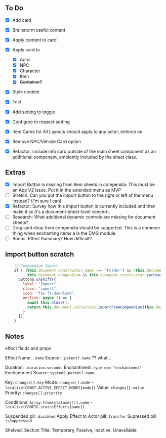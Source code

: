 ## To Do

- [x] Add card
- [x] Brainstorm useful content
- [x] Apply content to card
- [x] Apply card to 
  - [x] Actor
  - [x] NPC
  - [x] Character
  - [x] Item
  - [x] ~~Container?~~
- [x] Style content
- [x] Test
- [x] Add setting to toggle
- [x] Configure to respect setting
- [x] Item Cards for All Layouts should apply to any actor; enforce on 
- [x] Remove NPC/Vehicle Card option
- [x] Refactor: Include info card outside of the main sheet component as an additional component, ambiently included by the sheet class.


## Extras

- [x] Import Button is missing from item sheets in compendia. This must be an App V2 issue. Put it in the extended menu as MVP
- [ ] Stretch: Can you put the import button to the right or left of the menu instead? (I'm sure I can)
- [x] Refactor: Survey how this import button is currently included and then make it so it's a document-sheet-level concern.
- [ ] Research: What additional dynamic controls are missing for document sheets?
- [ ] Drag-and-drop from compendia should be supported. This is a common thing when enchanting items a la the DMG module.
- [ ] Bonus: Effect Summary? How difficult?

## Import button scratch

```js
    // Compendium Import
    if ( (this.document.constructor.name !== "Folder") && !this.document.isEmbedded &&
          this.document.compendium && this.document.constructor.canUserCreate(game.user) ) {
      buttons.unshift({
        label: "Import",
        class: "import",
        icon: "fas fa-download",
        onclick: async () => {
          await this.close();
          return this.document.collection.importFromCompendium(this.document.compendium, this.document.id);
        }
      });
    }
```

## Notes

effect fields and props

Effect Name: `.name`
Source: `.parent?.name` ?? what...

Duration: `.duration.seconds`
Enchantment: `type === "enchantment"`
Enchantment Source: `system?.parent?.name`

Key: `changes[].key`
Mode: `changes[].mode` - `localize(CONST.ACTIVE_EFFECT_MODES[mode])`
Value:  `changes[].value`
Priority: `changes[].priority`

Conditions: `Array.from(statuses)[].name` - `localize(CONFIG.statusEffects[name])` 

Suspended pill: `disabled`
Apply Effect to Actor pill: `transfer`
Supressed pill: `isSuppressed`


Shelved:
Section Title: Temporary, Passive, Inactive, Unavailable